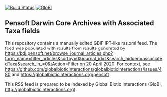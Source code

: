 [![Build Status](https://travis-ci.com/globalbioticinteractions/pensoft-dwca.svg)](https://travis-ci.com/globalbioticinteractions/pensoft-dwca) [![GloBI](http://api.globalbioticinteractions.org/interaction.svg?accordingTo=globi:globalbioticinteractions/pensoft-dwca)](http://globalbioticinteractions.org/?accordingTo=globi:globalbioticinteractions/pensoft-dwca) 

## Pensoft Darwin Core Archives with Associated Taxa fields

This repository contains a manually edited GBIF IPT-like rss.xml feed. The feed was populated with results from results generated by  https://bdj.pensoft.net/browse_journal_articles.php?form_name=filter_articles&sortby=0&journal_id=1&search_hidden=associatedTaxa&search_in_=0&tAction=Filter on 20 April 2020. For context, see https://github.com/globalbioticinteractions/globalbioticinteractions/issues/480 and https://globalbioticinteractions.org/pensoft .

This RSS feed is prepared to be indexed by Global Biotic Interactions (GloBI, http://globalbioticinteractions.org).
